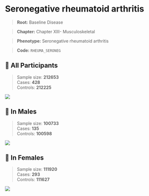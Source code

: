 # Seronegative rheumatoid arthritis

> **Root:** Baseline Disease  

> **Chapter:** Chapter XIII- Musculoskeletal  

> **Phenotype:** Seronegative rheumatoid arthritis  

> **Code:** `RHEUMA_SERONEG`

## 🧪 All Participants  
> Sample size: **212653**  
> Cases: **428**  
> Controls: **212225**
<img src="/Disease/Figures/ALL/Incidence/RHEUMA_SERONEG.png"/>
<CsvTable src="/Disease_Data/ALL/Incidence/COX_RHEUMA_SERONEG.csv" label="🔍 View full results" />

## 👨 In Males  
> Sample size: **100733**  
> Cases: **135**  
> Controls: **100598**
<img src="/Disease/Figures/Male/Incidence/RHEUMA_SERONEG.png"/>
<CsvTable src="/Disease_Data/Male/Incidence/COX_RHEUMA_SERONEG.csv" label="🔍 View full results" />

## 👩 In Females  
> Sample size: **111920**  
> Cases: **293**  
> Controls: **111627**
<img src="/Disease/Figures/Female/Incidence/RHEUMA_SERONEG.png"/>
<CsvTable src="/Disease_Data/Female/Incidence/COX_RHEUMA_SERONEG.csv" label="🔍 View full results" />
